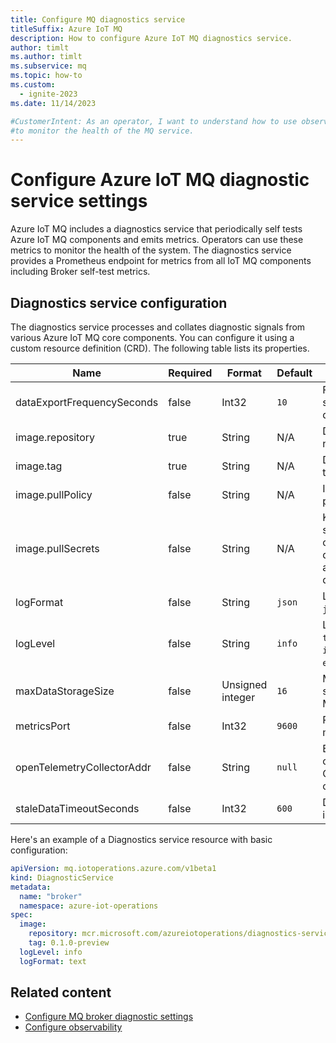 ```yaml
---
title: Configure MQ diagnostics service
titleSuffix: Azure IoT MQ
description: How to configure Azure IoT MQ diagnostics service.
author: timlt
ms.author: timlt
ms.subservice: mq
ms.topic: how-to
ms.custom:
  - ignite-2023
ms.date: 11/14/2023

#CustomerIntent: As an operator, I want to understand how to use observability and diagnostics 
#to monitor the health of the MQ service.
---
```


# Configure Azure IoT MQ diagnostic service settings

Azure IoT MQ includes a diagnostics service that periodically self tests Azure IoT MQ components and emits metrics. Operators can use these metrics to monitor the health of the system. The diagnostics service provides a Prometheus endpoint for metrics from all IoT MQ components including Broker self-test metrics.


## Diagnostics service configuration

The diagnostics service processes and collates diagnostic signals from various Azure IoT MQ core components. You can configure it using a custom resource definition (CRD). The following table lists its properties.

| Name | Required | Format | Default | Description |
| --- | --- | --- | --- | --- |
| dataExportFrequencySeconds | false | Int32 | `10` | Frequency in seconds for data export |
| image.repository | true | String | N/A | Docker image name |
| image.tag | true | String | N/A | Docker image tag |
| image.pullPolicy | false | String | N/A | Image pull policy to use |
| image.pullSecrets | false | String | N/A | Kubernetes secret containing docker authentication details |
| logFormat | false | String | `json` | Log format. `json` or `text` |
| logLevel | false | String | `info` | Log level. `trace`, `debug`, `info`, `warn`, or `error`. |
| maxDataStorageSize | false | Unsigned integer | `16` | Maximum data storage size in MiB |
| metricsPort | false | Int32 | `9600` | Port for metrics |
| openTelemetryCollectorAddr | false | String | `null` | Endpoint URL of the OpenTelemetry collector |
| staleDataTimeoutSeconds | false | Int32 | `600` | Data timeouts in seconds |

Here's an example of a Diagnostics service resource with basic configuration:

```yaml
apiVersion: mq.iotoperations.azure.com/v1beta1
kind: DiagnosticService
metadata:
  name: "broker"
  namespace: azure-iot-operations
spec:
  image:
    repository: mcr.microsoft.com/azureiotoperations/diagnostics-service
    tag: 0.1.0-preview
  logLevel: info
  logFormat: text
```

## Related content

- [Configure MQ broker diagnostic settings](../manage-mqtt-connectivity/howto-configure-availability-scale.md#configure-mq-broker-diagnostic-settings)
- [Configure observability](../monitor/howto-configure-observability.md)
